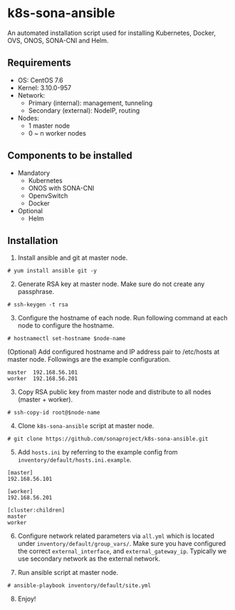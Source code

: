 # k8s-sona-ansible
An automated installation script used for installing Kubernetes, Docker, OVS, ONOS, SONA-CNI and Helm.

## Requirements
- OS: CentOS 7.6
- Kernel: 3.10.0-957
- Network:
  - Primary (internal): management, tunneling
  - Secondary (external): NodeIP, routing
- Nodes: 
  - 1 master node
  - 0 ~ n worker nodes
  
## Components to be installed
- Mandatory
  - Kubernetes
  - ONOS with SONA-CNI
  - OpenvSwitch
  - Docker
- Optional
  - Helm

## Installation
1. Install ansible and git at master node.
```
# yum install ansible git -y
```

2. Generate RSA key at master node. Make sure do not create any passphrase.
```
# ssh-keygen -t rsa
```

3. Configure the hostname of each node. Run following command at each node to configure the hostname.
```
# hostnamectl set-hostname $node-name
```
(Optional) Add configured hostname and IP address pair to /etc/hosts at master node.
Followings are the example configuration.
```
master  192.168.56.101
worker  192.168.56.201
```

3. Copy RSA public key from master node and distribute to all nodes (master + worker).
```
# ssh-copy-id root@$node-name
```

4. Clone ```k8s-sona-ansible``` script at master node.
```
# git clone https://github.com/sonaproject/k8s-sona-ansible.git
```

5. Add ```hosts.ini``` by referring to the example config from ```inventory/default/hosts.ini.example```.
```
[master]
192.168.56.101

[worker]
192.168.56.201

[cluster:children]
master
worker
```

6. Configure network related parameters via ```all.yml``` which is located under ```inventory/default/group_vars/```.
Make sure you have configured the correct ```external_interface```, and ```external_gateway_ip```. Typically we use secondary network as the external network.

7. Run ansible script at master node.
```
# ansible-playbook inventory/default/site.yml
```

8. Enjoy!
